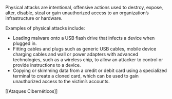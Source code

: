 Physical attacks are intentional, offensive actions used to destroy, expose, alter, disable, steal or gain unauthorized access to an organization’s infrastructure or hardware.

Examples of physical attacks include:

- Loading malware onto a USB flash drive that infects a device when plugged in.
- Fitting cables and plugs such as generic USB cables, mobile device charging cables and wall or power adapters with advanced technologies, such as a wireless chip, to allow an attacker to control or provide instructions to a device.
- Copying or skimming data from a credit or debit card using a specialized terminal to create a cloned card, which can be used to gain unauthorized access to the victim’s accounts.


[[Ataques Cibernéticos]]